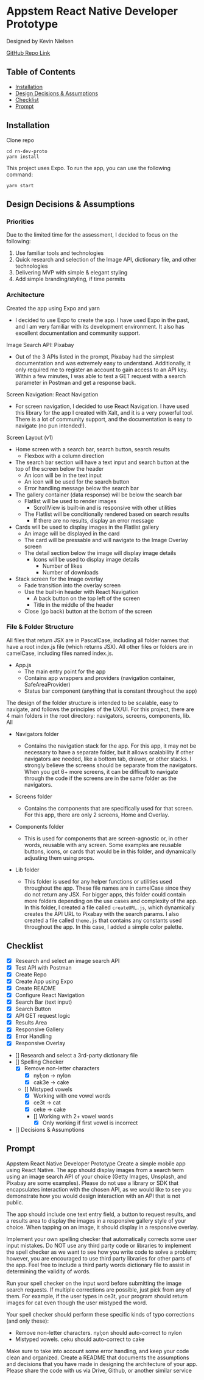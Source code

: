 # Appstem React Native Developer Prototype

Designed by Kevin Nielsen

[GitHub Repo Link](https://github.com/knielsen24/rn-dev-proto "Go to repo Link")

## Table of Contents
- [Installation](#installation)
- [Design Decisions & Assumptions](#design-decisions--assumptions)
- [Checklist](#checklist)
- [Prompt](#prompt)

## Installation

Clone repo

    cd rn-dev-proto
    yarn install

This project uses Expo. To run the app, you can use the following command:

    yarn start

## Design Decisions & Assumptions

### Priorities
Due to the limited time for the assessment, I decided to focus on the following:
1. Use familiar tools and technologies
2. Quick research and selection of the Image API, dictionary file, and other technologies
3. Delivering MVP with simple & elegant styling
4. Add simple branding/styling, if time permits

### Architecture
Created the app using Expo and yarn
* I decided to use Expo to create the app. I have used Expo in the past, and I am very familiar with its development environment. It also has excellent documentation and community support.

Image Search API: Pixabay
* Out of the 3 APIs listed in the prompt, Pixabay had the simplest documentation and was extremely easy to understand. Additionally, it only required me to register an account to gain access to an API key. Within a few minutes, I was able to test a GET request with a search parameter in Postman and get a response back.

Screen Navigation: React Navigation
* For screen navigation, I decided to use React Navigation. I have used this library for the app I created with Xalt, and it is a very powerful tool. There is a lot of community support, and the documentation is easy to navigate (no pun intended!).

Screen Layout (v1)
* Home screen with a search bar, search button, search results
    * Flexbox with a column direction
* The search bar section will have a text input and search button at the top of the screen below the header
    * An icon will be in the text input
    * An icon will be used for the search button
    * Error handling message below the search bar
* The gallery container (data response) will be below the search bar
    * Flatlist will be used to render images
        * ScrollView is built-in and is responsive with other utilities
    * The Flatlist will be conditionally rendered based on search results
        * If there are no results, display an error message
* Cards will be used to display images in the Flatlist gallery
    * An image will be displayed in the card
    * The card will be pressable and will navigate to the Image Overlay screen
    * The detail section below the image will display image details
        * Icons will be used to display image details
            * Number of likes
            * Number of downloads
* Stack screen for the Image overlay
    * Fade transition into the overlay screen
    * Use the built-in header with React Navigation
        * A back button on the top left of the screen
        * Title in the middle of the header
    * Close (go back) button at the bottom of the screen

### File & Folder Structure

All files that return JSX are in PascalCase, including all folder names that have a root index.js file (which returns JSX). All other files or folders are in camelCase, including files named index.js.

* App.js
    * The main entry point for the app
    * Contains app wrappers and providers (navigation container, SafeAreaProvider)
    * Status bar component (anything that is constant throughout the app)

The design of the folder structure is intended to be scalable, easy to navigate, and follows the principles of the UX/UI. For this project, there are 4 main folders in the root directory: navigators, screens, components, lib. All

* Navigators folder
    * Contains the navigation stack for the app. For this app, it may not be necessary to have a separate folder, but it allows scalability if other navigators are needed, like a bottom tab, drawer, or other stacks. I strongly believe the screens should be separate from the navigators. When you get 6+ more screens, it can be difficult to navigate through the code if the screens are in the same folder as the navigators.

* Screens folder
    * Contains the components that are specifically used for that screen. For this app, there are only 2 screens, Home and Overlay.

* Components folder
    * This is used for components that are screen-agnostic or, in other words, reusable with any screen. Some examples are reusable buttons, icons, or cards that would be in this folder, and dynamically adjusting them using props.

* Lib folder
    * This folder is used for any helper functions or utilities used throughout the app. These file names are in camelCase since they do not return any JSX. For bigger apps, this folder could contain more folders depending on the use cases and complexity of the app. In this folder, I created a file called `createURL.js`, which dynamically creates the API URL to Pixabay with the search params. I also created a file called `theme.js` that contains any constants used throughout the app. In this case, I added a simple color palette.

## Checklist
* [x] Research and select an image search API
* [x] Test API with Postman
* [x] Create Repo
* [x] Create App using Expo
* [x] Create README
* [x] Configure React Navigation
* [x] Search Bar (text input)
* [x] Search Button
* [x] API GET request logic
* [x] Results Area
* [x] Responsive Gallery
* [x] Error Handling
* [x] Responsive Overlay
* [] Research and select a 3rd-party dictionary file
* [] Spelling Checker
    * [x] Remove non-letter characters
        * [x] nyl;on -> nylon
        * [x] cak3e -> cake
    * [] Mistyped vowels
        * [x] Working with one vowel words
        * [x] ce3t -> cat
        * [x] ceke -> cake
        * [] Working with 2+ vowel words
            * [x] Only working if first vowel is incorrect
* [] Decisions & Assumptions


## Prompt

Appstem React Native Developer Prototype
Create a simple mobile app using React Native. The app should display images from a search
term using an image search API of your choice (Getty Images, Unsplash, and Pixabay are some
examples). Please do not use a library or SDK that encapsulates interaction with the chosen
API, as we would like to see you demonstrate how you would design interaction with an API that
is not public. 

The app should include one text entry field, a button to request results, and a results area to
display the images in a responsive gallery style of your choice. When tapping on an image, it
should display in a responsive overlay.

Implement your own spelling checker that automatically corrects some user input mistakes. Do
NOT use any third party code or libraries to implement the spell checker as we want to see how
you write code to solve a problem; however, you are encouraged to use third party libraries for
other parts of the app. Feel free to include a third party words dictionary file to assist in
determining the validity of words.

Run your spell checker on the input word before submitting the image search requests. If
multiple corrections are possible, just pick from any of them. For example, if the user types in
ce3t, your program should return images for cat even though the user mistyped the word.

Your spell checker should perform these specific kinds of typo corrections (and only these):
- Remove non-letter characters. nyl;on should auto-correct to nylon
- Mistyped vowels. ceku should auto-correct to cake

Make sure to take into account some error handling, and keep your code clean and organized.
Create a README that documents the assumptions and decisions that you have made in
designing the architecture of your app.
Please share the code with us via Drive, Github, or another similar service